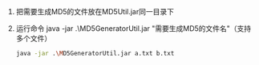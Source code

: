 1. 把需要生成MD5的文件放在MD5Util.jar同一目录下

2. 运行命令 java -jar .\MD5GeneratorUtil.jar "需要生成MD5的文件名"（支持多个文件）

   ```bash
   java -jar .\MD5GeneratorUtil.jar a.txt b.txt
   ```